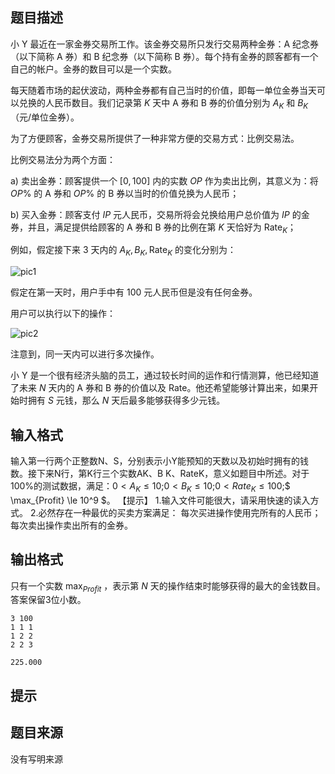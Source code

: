 

## 题目描述
小 Y 最近在一家金券交易所工作。该金券交易所只发行交易两种金券：A 纪念券（以下简称 A 券）和 B 纪念券（以下简称 B 券）。每个持有金券的顾客都有一个自己的帐户。金券的数目可以是一个实数。

每天随着市场的起伏波动，两种金券都有自己当时的价值，即每一单位金券当天可以兑换的人民币数目。我们记录第 $K$ 天中 A 券和 B 券的价值分别为 $A_K$ 和 $B_K$（元/单位金券）。

为了方便顾客，金券交易所提供了一种非常方便的交易方式：比例交易法。

比例交易法分为两个方面：

a)  卖出金券：顾客提供一个 $[0, 100]$ 内的实数 $OP$ 作为卖出比例，其意义为：将 $OP\%$ 的 A 券和 $OP\%$ 的 B 券以当时的价值兑换为人民币；

b)  买入金券：顾客支付 $IP$ 元人民币，交易所将会兑换给用户总价值为 $IP$ 的金券，并且，满足提供给顾客的 A 券和 B 券的比例在第 $K$ 天恰好为 $\mathrm{Rate}_ K$；

例如，假定接下来 $3$ 天内的 $A_K,B_K,\mathrm{Rate}_ K$ 的变化分别为：

![pic1](file://pic1.png)

假定在第一天时，用户手中有 $100$ 元人民币但是没有任何金券。

用户可以执行以下的操作：

![pic2](file://pic2.png)

注意到，同一天内可以进行多次操作。

小 Y 是一个很有经济头脑的员工，通过较长时间的运作和行情测算，他已经知道了未来 $N$ 天内的 A 券和 B 券的价值以及 $\mathrm{Rate}$。他还希望能够计算出来，如果开始时拥有 $S$ 元钱，那么 $N$ 天后最多能够获得多少元钱。

## 输入格式
输入第一行两个正整数N、S，分别表示小Y能预知的天数以及初始时拥有的钱数。接下来N行，第K行三个实数AK、B
K、RateK，意义如题目中所述。对于100%的测试数据，满足：$0< A_K \le 10$;$0< B_K \le 10$;$0 < Rate_K \le 100$;$ \max_{Profit} \le 10^9 $。
【提示】
1.输入文件可能很大，请采用快速的读入方式。
2.必然存在一种最优的买卖方案满足：
每次买进操作使用完所有的人民币；
每次卖出操作卖出所有的金券。
## 输出格式
只有一个实数 $\max_{Profit}$ ，表示第 $N$ 天的操作结束时能够获得的最大的金钱数目。答案保留3位小数。

```input1
3 100
1 1 1
1 2 2
2 2 3

```
```output1
225.000
```

## 提示
## 题目来源
没有写明来源


